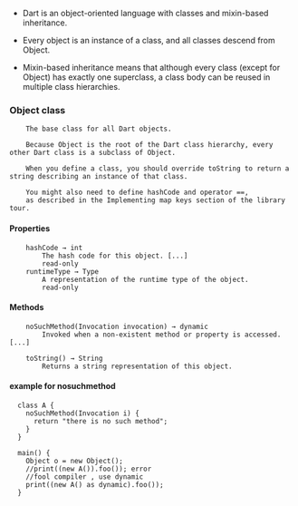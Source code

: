 
* Dart is an object-oriented language with classes and mixin-based inheritance. 

* Every object is an instance of a class, and all classes descend from Object. 

* Mixin-based inheritance means that although every class (except for Object) has exactly one superclass, a class body can be reused in multiple class hierarchies.


###  Object class

        The base class for all Dart objects.

        Because Object is the root of the Dart class hierarchy, every other Dart class is a subclass of Object.

        When you define a class, you should override toString to return a string describing an instance of that class. 

        You might also need to define hashCode and operator ==, 
        as described in the Implementing map keys section of the library tour.



#### Properties

        hashCode → int
            The hash code for this object. [...]
            read-only
        runtimeType → Type
            A representation of the runtime type of the object.
            read-only

#### Methods

        noSuchMethod(Invocation invocation) → dynamic
            Invoked when a non-existent method or property is accessed. [...] 

        toString() → String
            Returns a string representation of this object. 


#### example for nosuchmethod

      class A { 
        noSuchMethod(Invocation i) {
          return "there is no such method";
        } 
      }

      main() {
        Object o = new Object();
        //print((new A()).foo()); error
        //fool compiler , use dynamic
        print((new A() as dynamic).foo());  
      } 
      
      
